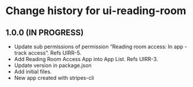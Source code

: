 # Change history for ui-reading-room

## 1.0.0 (IN PROGRESS)

* Update sub permissions of permission “Reading room access: In app - track access”. Refs UIRR-5.
* Add Reading Room Access App into App List. Refs UIRR-3.
* Update version in package.json
* Add initial files.
* New app created with stripes-cli
